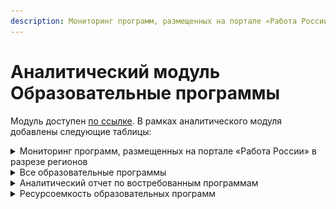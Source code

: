 ```yaml
---
description: Мониторинг программ, размещенных на портале «Работа России»
---
```


# Аналитический модуль Образовательные программы

Модуль доступен [по ссылке](https://datalens.yandex/qgy7y2pehbfuh). В рамках аналитического модуля добавлены следующие таблицы:

<details>

<summary>Мониторинг программ, размещенных на портале «Работа России» в разрезе регионов</summary>

В таблице размещена информация о программах портала Работа в России. Можно отфильтровать информацию по региону, образовательному партнеру, программе. Также доступна выгрузка таблицы в формате Excel.

![](<../.gitbook/assets/image (52).png>)

</details>

<details>

<summary>Все образовательные программы</summary>

В таблице отображаются все образовательные программы, список которых можно выгрузить в Excel.

![](<../.gitbook/assets/image (12).png>)



</details>

<details>

<summary>Аналитический отчет по востребованным программам</summary>

В отчете представлена информация по актуальности той или иной программы. Можно отфильтровать таблицу по дате заявки, образовательному партнеру, типу программы, а также применить сортировку по количеству всех заявок/активных заявок/завершившим успешно. Доступна выгрузка сформированного списка в Excel.

![](<../.gitbook/assets/image (29).png>)

</details>

<details>

<summary>Ресурсоемкость образовательных программ</summary>

Есть возможность отследить информацию по ресурсоемким программам, применив фильтрацию по образовательному партнеру, программе, часам, а также выбрав из списка программы с признаком "ресурсоемкая программа".  Доступна выгрузка таблицы в формате Excel

![](<../.gitbook/assets/image (5).png>)

</details>

